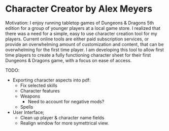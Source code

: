 ﻿# Character Creator by Alex Meyers
 
Motivation: 
I enjoy running tabletop games of Dungeons & Dragons 5th edition for a group of younger players at a local game store. I realized that there was a need for a simple, easy to use character creation tool for my players. Current online tools are either paid subscription services, or provide an overwhelming amount of customization and content, that can be overwhelming for the first time player. 
I am developing this tool to allow first time players to create a fully functioning character sheet for their first Dungeons & Dragons game, with a focus on ease of access.
 
 
TODO: 
- Exporting character aspects into pdf:
    - Fix selected skills
    - Character features
    - Weapons
        - Need to account for negative mods?
    - Spells
- User Interface;
    - Clean up player & character name fields
    - Realign window for more symettrical view.   
